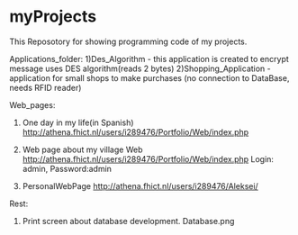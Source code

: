 myProjects
=======
This Reposotory for showing programming code of my projects.

Applications_folder:
1)Des_Algorithm - this application is created to encrypt message uses DES algorithm(reads 2 bytes)
2)Shopping_Application - application for small shops to make purchases (no connection to DataBase, needs RFID reader)

Web_pages:
1) One day in my life(in Spanish)  
http://athena.fhict.nl/users/i289476/Portfolio/Web/index.php

2) Web page about my village
Web http://athena.fhict.nl/users/i289476/Portfolio/Web/index.php
Login: admin, Password:admin

3) PersonalWebPage
http://athena.fhict.nl/users/i289476/Aleksei/

Rest:
1) Print screen about database development.
Database.png

	
